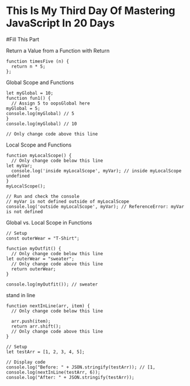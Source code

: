 # This Is My Third Day Of Mastering JavaScript In 20 Days



#Fill This Part



Return a Value from a Function with Return
```
function timesFive (n) {
  return n * 5;
};
```

Global Scope and Functions
```
let myGlobal = 10;
function fun1() {
  // Assign 5 to oopsGlobal here
myGlobal = 5;
console.log(myGlobal) // 5
}
console.log(myGlobal) // 10

// Only change code above this line
```

Local Scope and Functions
```
function myLocalScope() {
  // Only change code below this line
let myVar;
  console.log('inside myLocalScope', myVar); // inside myLocalScope undefined
}
myLocalScope();

// Run and check the console
// myVar is not defined outside of myLocalScope
console.log('outside myLocalScope', myVar); // ReferenceError: myVar is not defined
```

Global vs. Local Scope in Functions
```
// Setup
const outerWear = "T-Shirt";

function myOutfit() {
  // Only change code below this line
let outerWear = "sweater";
  // Only change code above this line
  return outerWear;
}

console.log(myOutfit()); // sweater
```
stand in line
```
function nextInLine(arr, item) {
  // Only change code below this line
 
  arr.push(item);
  return arr.shift();
  // Only change code above this line
}

// Setup
let testArr = [1, 2, 3, 4, 5];

// Display code
console.log("Before: " + JSON.stringify(testArr)); // [1,
console.log(nextInLine(testArr, 6));
console.log("After: " + JSON.stringify(testArr));
```
